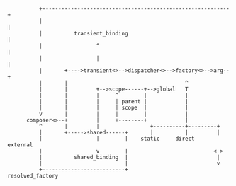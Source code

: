 
              +-----------------------------------------------------------+
              |                                                           |
              |          transient_binding                                |
              |                 ^                                         |
              |                 |                                         |
              |       +---->transient<>-->dispatcher<>-->factory<>-->arg--+
              |       |                                     ^
              |       |         +-->scope------+-->global   T
              |       |         |     ^        |            |
              |       |         |     | parent |            |
              |       |         |     | scope  |            |
              v       |         |     |        |            |
          composer<>--+         |     +--------+            |
              ^       |         |                +----------+---------+
              |       +----->shared------+       |          |         |
              |                 |        |    static     direct    external
              |                 v        |                           < >
              |          shared_binding  |                            |
              |                          |                            v
              +--------------------------+                     resolved_factory


